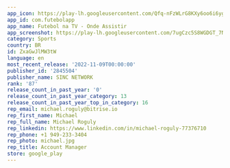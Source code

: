 ```yaml
---
app_icon: https://play-lh.googleusercontent.com/Qfq-nFzWLrG8KXy6oo6i6ygC-sg9Ch3dfNc1CWyWjmMNU4xsNPMQrTsa3GmoqagNE3j-
app_id: com.futebolapp
app_name: Futebol na TV - Onde Assistir
app_screenshot: https://play-lh.googleusercontent.com/7ugCzc5S8WGDGT_7NFBGk_X6vaCHb4JLysxuPVC8PWxHfTgI_SRQQGMCoB_CnP-zmg
category: Sports
country: BR
id: ZxaGwJlMW3tW
language: en
most_recent_release: '2022-11-09T00:00:00'
publisher_id: '2845504'
publisher_name: SINC NETWORK
rank: '87'
release_count_in_past_year: '0'
release_count_in_past_year_category: 13
release_count_in_past_year_top_in_category: 16
rep_email: michael.roguly@bitrise.io
rep_first_name: Michael
rep_full_name: Michael Roguly
rep_linkedin: https://www.linkedin.com/in/michael-roguly-77376710
rep_phone: +1 949-233-3404
rep_photo: michael.jpg
rep_title: Account Manager
store: google_play
---
```

